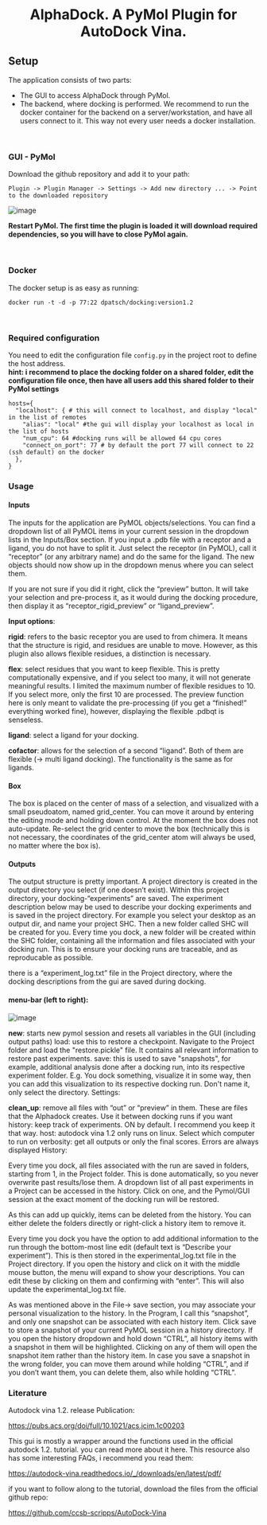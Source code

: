 
<div align="center">
  <h1>AlphaDock. A PyMol Plugin for AutoDock Vina.</h1>
</div>

## Setup 

The application consists of two parts: 
  - The GUI to access AlphaDock through PyMol.
  - The backend, where docking is performed. We recommend to run the docker container for the backend on a server/workstation, and have all users connect to it. This way not every user needs a docker installation.

<br>

### GUI - PyMol 

Download the github repository and add it to your path:
```
Plugin -> Plugin Manager -> Settings -> Add new directory ... -> Point to the downloaded repository
```
![image](https://github.com/ccbiozhaw/dock/assets/80820813/45242c1e-7798-4898-9fd8-f849debb9f15)


**Restart PyMol. The first time the plugin is loaded it will download required dependencies, so you will have to close PyMol again.**

<br>

### Docker

The docker setup is as easy as running:
```
docker run -t -d -p 77:22 dpatsch/docking:version1.2
```
<br>

### Required configuration

You need to edit the configuration file ```config.py``` in the project root to define the host address.  
**hint: i recommend to place the docking folder on a shared folder, edit the configuration file once, then have all users add this shared folder to their PyMol settings**
```
hosts={
  "localhost": { # this will connect to localhost, and display "local" in the list of remotes
    "alias": "local" #the gui will display your localhost as local in the list of hosts
    "num_cpu": 64 #docking runs will be allowed 64 cpu cores
    "connect_on_port": 77 # by default the port 77 will connect to 22 (ssh default) on the docker 
  },  
}
```

### Usage

#### Inputs

The inputs for the application are PyMOL objects/selections. You can find a dropdown list of all PyMOL items in your current session in the dropdown lists in the Inputs/Box section. If you input a .pdb file with a receptor and a ligand, you do not have to split it. Just select the receptor (in PyMOL), call it “receptor” (or any arbitrary name) and do the same for the ligand. The new objects should now show up in the dropdown menus where you can select them.

If you are not sure if you did it right, click the “preview” button. It will take your selection and pre-process it, as it would during the docking procedure, then display it as “receptor_rigid_preview” or “ligand_preview”.

**Input options**:

**rigid**: refers to the basic receptor you are used to from chimera. It means that the structure is rigid, and residues are unable to move. However, as this plugin also allows flexible residues, a distinction is necessary.  

**flex**: select residues that you want to keep flexible. This is pretty computationally expensive, and if you select too many, it will not generate meaningful results. I limited the maximum number of flexible residues to 10. If you select more, only the first 10 are processed. The preview function here is only meant to validate the pre-processing (if you get a “finished!” everything worked fine), however, displaying the flexible .pdbqt is senseless.

**ligand**: select a ligand for your docking.

**cofactor**: allows for the selection of a second “ligand”. Both of them are flexible (→ multi ligand docking). The functionality is the same as for ligands.

#### Box

The box is placed on the center of mass of a selection, and visualized with a small pseudoatom, named grid_center. You can move it around by entering the editing mode and holding down control. At the moment the box does not auto-update. Re-select the grid center to move the box (technically this is not necessary, the coordinates of the grid_center atom will always be used, no matter where the box is).


#### Outputs

The output structure is pretty important. A project directory is created in the output directory you select (if one doesn’t exist). Within this project directory, your docking-“experiments” are saved. The experiment description below may be used to describe your docking experiments and is saved in the project directory. For example you select your desktop as an output dir, and name your project SHC. Then a new folder called SHC will be created for you. Every time you dock, a new folder will be created within the SHC folder, containing all the information and files associated with your docking run. This is to ensure your docking runs are traceable, and as reproducable as possible.

there is a “experiment_log.txt” file in the Project directory, where the docking descriptions from the gui are saved during docking.


#### menu-bar (left to right):

![image](https://github.com/ccbiozhaw/dock/assets/80820813/df253565-b71a-4f5e-9d17-e3539b84d051)


**new**: starts new pymol session and resets all variables in the GUI (including output paths)
load: use this to restore a checkpoint. Navigate to the Project folder and load the "restore.pickle" file. It contains all relevant information to restore past experiments.
save: this is used to save "snapshots", for example, additional analysis done after a docking run, into its respective experiment folder. E.g. You dock something, visualize it in some way, then you can add this visualization to its respective docking run. Don't name it, only select the directory.
Settings:

**clean_up**: remove all files with “out” or “preview” in them. These are files that the Alphadock creates. Use it between docking runs if you want
history: keep track of experiments. ON by default. I recommend you keep it that way.
host: autodock vina 1.2 only runs on linux. Select which computer to run on
verbosity: get all outputs or only the final scores. Errors are always displayed
History:

Every time you dock, all files associated with the run are saved in folders, starting from 1, in the Project folder. This is done automatically, so you never overwrite past results/lose them. A dropdown list of all past experiments in a Project can be accessed in the history. Click on one, and the Pymol/GUI session at the exact moment of the docking run will be restored.

As this can add up quickly, items can be deleted from the history. You can either delete the folders directly or right-click a history item to remove it.

Every time you dock you have the option to add additional information to the run through the bottom-most line edit (default text is “Describe your experiment”). This is then stored in the experimental_log.txt file in the Project directory. If you open the history and click on it with the middle mouse button, the menu will expand to show your descriptions. You can edit these by clicking on them and confirming with “enter”. This will also update the experimental_log.txt file.

As was mentioned above in the File→ save section, you may associate your personal visualization to the history. In the Program, I call this “snapshot”, and only one snapshot can be associated with each history item. Click save to store a snapshot of your current PyMOL session in a history directory. If you open the history dropdown and hold down “CTRL”, all history items with a snapshot in them will be highlighted. Clicking on any of them will open the snapshot item rather than the history item. In case you save a snapshot in the wrong folder, you can move them around while holding “CTRL”, and if you don’t want them, you can delete them, also while holding “CTRL”.



### Literature

Autodock vina 1.2. release Publication:

https://pubs.acs.org/doi/full/10.1021/acs.jcim.1c00203

This gui is mostly a wrapper around the functions used in the official autodock 1.2. tutorial. you can read more about it here. This resource also has some interesting FAQs, i recommend you read them:

https://autodock-vina.readthedocs.io/_/downloads/en/latest/pdf/

if you want to follow along to the tutorial, download the files from the official github repo:

https://github.com/ccsb-scripps/AutoDock-Vina
